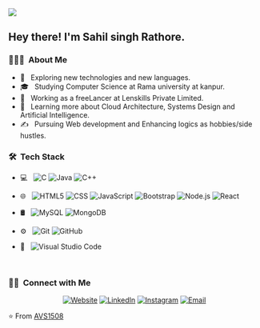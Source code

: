 <img src="https://www.google.com/url?sa=i&url=https%3A%2F%2Fwww.123rf.com%2Fstock-photo%2Fcs.html&psig=AOvVaw3b3j_3CItNcg1P6u5BeYgh&ust=1617433788210000&source=images&cd=vfe&ved=0CAIQjRxqFwoTCOCLt8qA3-8CFQAAAAAdAAAAABAD">

<h2> Hey there! I'm Sahil singh Rathore.</h2>

<h3> 👨🏻‍💻 &nbsp;About Me </h3>

- 🤔 &nbsp; Exploring new technologies and new languages.
- 🎓 &nbsp; Studying Computer Science at Rama university at kanpur.
- 💼 &nbsp; Working as a freeLancer  at Lenskills Private Limited.
- 🌱 &nbsp; Learning more about Cloud Architecture, Systems Design and Artificial Intelligence.
- ✍️ &nbsp; Pursuing Web development and Enhancing logics as hobbies/side hustles.

<h3> 🛠 &nbsp;Tech Stack</h3>

- 💻 &nbsp;
![C](https://img.shields.io/badge/-C++-333333?style=flat&logo=C%2B%2B&logoColor=00599C)
  ![Java](https://img.shields.io/badge/-Java-333333?style=flat&logo=Java&logoColor=007396)
  ![C++](https://img.shields.io/badge/-C++-333333?style=flat&logo=C%2B%2B&logoColor=00599C)

- 🌐 &nbsp;
  ![HTML5](https://img.shields.io/badge/-HTML5-333333?style=flat&logo=HTML5)
  ![CSS](https://img.shields.io/badge/-CSS-333333?style=flat&logo=CSS3&logoColor=1572B6)
  ![JavaScript](https://img.shields.io/badge/-JavaScript-333333?style=flat&logo=javascript)
  ![Bootstrap](https://img.shields.io/badge/-Bootstrap-333333?style=flat&logo=bootstrap&logoColor=563D7C)
  ![Node.js](https://img.shields.io/badge/-Node.js-333333?style=flat&logo=node.js)
  ![React](https://img.shields.io/badge/-React-333333?style=flat&logo=react)
- 🛢 &nbsp;
  ![MySQL](https://img.shields.io/badge/-MySQL-333333?style=flat&logo=mysql)
  ![MongoDB](https://img.shields.io/badge/-MongoDB-333333?style=flat&logo=mongodb)
- ⚙️ &nbsp;
  ![Git](https://img.shields.io/badge/-Git-333333?style=flat&logo=git)
  ![GitHub](https://img.shields.io/badge/-GitHub-333333?style=flat&logo=github)

- 🔧 &nbsp;
  ![Visual Studio Code](https://img.shields.io/badge/-Visual%20Studio%20Code-333333?style=flat&logo=visual-studio-code&logoColor=007ACC)
 


<br/>

<h3> 🤝🏻 &nbsp;Connect with Me </h3>

<p align="center">
<a href="https://priceless-brahmagupta-f99551.netlify.app/"><img alt="Website" src="https://img.shields.io/badge/Website-www.adityavsingh.com-blue?style=flat-square&logo=google-chrome"></a>
<a href="https://www.linkedin.com/in/sahil-singh-rathore-20297b202/"><img alt="LinkedIn" src="https://img.shields.io/badge/LinkedIn-Aditya%20Vikram%20Singh-blue?style=flat-square&logo=linkedin"></a>
<a href="https://www.instagram.com/adityavs_/"><img alt="Instagram" src="https://img.shields.io/badge/Instagram-adityavs__-blue?style=flat-square&logo=instagram"></a>
<a href="mailto:avsingh@umass.edu"><img alt="Email" src="https://img.shields.io/badge/Email-avsingh@umass.edu-blue?style=flat-square&logo=gmail"></a>
</p>

⭐️ From [AVS1508](https://github.com/AVS1508)
